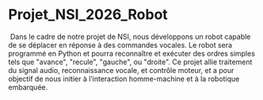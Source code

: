 # Projet_NSI_2026_Robot
‌
Dans le cadre de notre projet de NSI, nous développons un robot capable de se déplacer en réponse à des commandes vocales. Le robot sera programmé en Python et pourra reconnaître et exécuter des ordres simples tels que "avance", "recule", "gauche", ou "droite". Ce projet allie traitement du signal audio, reconnaissance vocale, et contrôle moteur, et a pour objectif de nous initier à l’interaction homme-machine et à la robotique embarquée.
